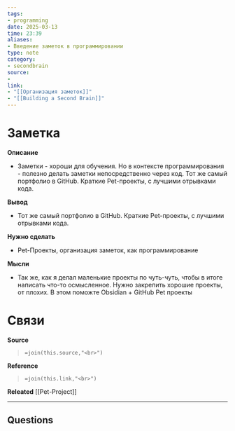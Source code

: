 ```yaml
---
tags: 
- programming
date: 2025-03-13
time: 23:39
aliases: 
- Введение заметок в программировании
type: note
category: 
- secondbrain
source: 
-
link: 
- "[[Организация заметок]]"
- "[[Building a Second Brain]]"
---
```

# Заметка

**Описание**
- Заметки - хороши для обучения. Но в контексте программирования - полезно делать заметки непосредственно через код. Тот же самый портфолио в GitHub. Краткие Pet-проекты, с лучшими отрывками кода.

**Вывод**
-  Тот же самый портфолио в GitHub. Краткие Pet-проекты, с лучшими отрывками кода.

**Нужно сделать**
- Pet-Проекты, организация заметок, как программирование 

**Мысли**
- Так же, как я делал маленькие проекты по чуть-чуть, чтобы в итоге написать что-то осмысленное. Нужно закрепить хорошие проекты, от плохих. В этом поможте Obsidian + GitHub Pet проекты

# Связи

**Source**
>`=join(this.source,"<br>")`


**Reference**
 >`=join(this.link,"<br>")`


**Releated**
[[Pet-Project]]

---

**Questions**
-